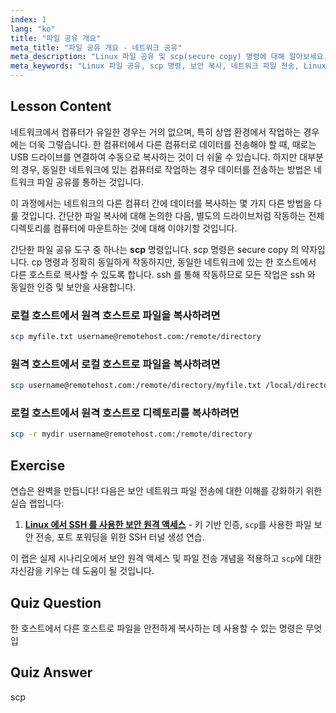 ```yaml
---
index: 1
lang: "ko"
title: "파일 공유 개요"
meta_title: "파일 공유 개요 - 네트워크 공유"
meta_description: "Linux 파일 공유 및 scp(secure copy) 명령에 대해 알아보세요. 네트워크의 호스트 간에 파일을 전송하세요. 이 초보자 친화적인 가이드로 시작하세요!"
meta_keywords: "Linux 파일 공유, scp 명령, 보안 복사, 네트워크 파일 전송, Linux 튜토리얼, 초보자 Linux, Linux 가이드"
---
```


## Lesson Content

네트워크에서 컴퓨터가 유일한 경우는 거의 없으며, 특히 상업 환경에서 작업하는 경우에는 더욱 그렇습니다. 한 컴퓨터에서 다른 컴퓨터로 데이터를 전송해야 할 때, 때로는 USB 드라이브를 연결하여 수동으로 복사하는 것이 더 쉬울 수 있습니다. 하지만 대부분의 경우, 동일한 네트워크에 있는 컴퓨터로 작업하는 경우 데이터를 전송하는 방법은 네트워크 파일 공유를 통하는 것입니다.

이 과정에서는 네트워크의 다른 컴퓨터 간에 데이터를 복사하는 몇 가지 다른 방법을 다룰 것입니다. 간단한 파일 복사에 대해 논의한 다음, 별도의 드라이브처럼 작동하는 전체 디렉토리를 컴퓨터에 마운트하는 것에 대해 이야기할 것입니다.

간단한 파일 공유 도구 중 하나는 **scp** 명령입니다. scp 명령은 secure copy 의 약자입니다. cp 명령과 정확히 동일하게 작동하지만, 동일한 네트워크에 있는 한 호스트에서 다른 호스트로 복사할 수 있도록 합니다. ssh 를 통해 작동하므로 모든 작업은 ssh 와 동일한 인증 및 보안을 사용합니다.

### 로컬 호스트에서 원격 호스트로 파일을 복사하려면

```bash
scp myfile.txt username@remotehost.com:/remote/directory
```

### 원격 호스트에서 로컬 호스트로 파일을 복사하려면

```bash
scp username@remotehost.com:/remote/directory/myfile.txt /local/directory
```

### 로컬 호스트에서 원격 호스트로 디렉토리를 복사하려면

```bash
scp -r mydir username@remotehost.com:/remote/directory
```

## Exercise

연습은 완벽을 만듭니다! 다음은 보안 네트워크 파일 전송에 대한 이해를 강화하기 위한 실습 랩입니다:

1. **[Linux 에서 SSH 를 사용한 보안 원격 액세스](https://labex.io/ko/labs/linux-secure-remote-access-in-linux-with-ssh-592816)** - 키 기반 인증, `scp`를 사용한 파일 보안 전송, 포트 포워딩을 위한 SSH 터널 생성 연습.

이 랩은 실제 시나리오에서 보안 원격 액세스 및 파일 전송 개념을 적용하고 `scp`에 대한 자신감을 키우는 데 도움이 될 것입니다.

## Quiz Question

한 호스트에서 다른 호스트로 파일을 안전하게 복사하는 데 사용할 수 있는 명령은 무엇입

## Quiz Answer

scp
